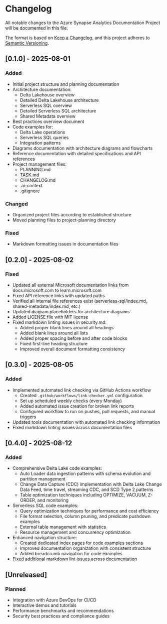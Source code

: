 # Changelog

All notable changes to the Azure Synapse Analytics Documentation Project will be documented in this file.

The format is based on [Keep a Changelog](https://keepachangelog.com/en/1.0.0/),
and this project adheres to [Semantic Versioning](https://semver.org/spec/v2.0.0.html).

## [0.1.0] - 2025-08-01

### Added

- Initial project structure and planning documentation
- Architecture documentation:
  - Delta Lakehouse overview
  - Detailed Delta Lakehouse architecture
  - Serverless SQL overview
  - Detailed Serverless SQL architecture
  - Shared Metadata overview
- Best practices overview document
- Code examples for:
  - Delta Lake operations
  - Serverless SQL queries
  - Integration patterns
- Diagrams documentation with architecture diagrams and flowcharts
- Reference documentation with detailed specifications and API references
- Project management files:
  - PLANNING.md
  - TASK.md
  - CHANGELOG.md
  - .ai-context
  - .gitignore

### Changed

- Organized project files according to established structure
- Moved planning files to project-planning directory

### Fixed

- Markdown formatting issues in documentation files

## [0.2.0] - 2025-08-02

### Fixed

- Updated all external Microsoft documentation links from docs.microsoft.com to learn.microsoft.com
- Fixed API reference links with updated paths
- Verified all internal file references exist (serverless-sql/index.md, shared-metadata/index.md, etc.)
- Updated diagram placeholders for architecture diagrams
- Added LICENSE file with MIT license
- Fixed markdown linting issues in security.md:
  - Added proper blank lines around all headings
  - Added blank lines around all lists
  - Added proper spacing before and after code blocks
  - Fixed first-line heading structure
  - Improved overall document formatting consistency

## [0.3.0] - 2025-08-05

### Added

- Implemented automated link checking via GitHub Actions workflow
  - Created `.github/workflows/link-checker.yml` configuration
  - Set up scheduled weekly checks (every Monday)
  - Added automated issue creation for broken link reports
  - Configured workflow to run on pushes, pull requests, and manual triggers
- Updated tools documentation with automated link checking information
- Fixed markdown linting issues across documentation files

## [0.4.0] - 2025-08-12

### Added

- Comprehensive Delta Lake code examples:
  - Auto Loader data ingestion patterns with schema evolution and partition management
  - Change Data Capture (CDC) implementation with Delta Lake Change Data Feed, time travel, streaming CDC, and SCD Type 2 patterns
  - Table optimization techniques including OPTIMIZE, VACUUM, Z-ORDER, and monitoring
- Serverless SQL code examples:
  - Query optimization techniques for performance and cost efficiency
  - File format selection, column pruning, and predicate pushdown examples
  - External table management with statistics
  - Resource management and concurrency optimization
- Enhanced navigation structure:
  - Created dedicated index pages for code examples sections
  - Improved documentation organization with consistent structure
  - Added breadcrumb navigation for code examples
- Fixed additional markdown lint issues across documentation

## [Unreleased]

### Planned

- Integration with Azure DevOps for CI/CD
- Interactive demos and tutorials
- Performance benchmarks and recommendations
- Security best practices and compliance guides
